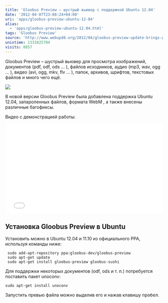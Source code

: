 ```yaml
---
title: 'Gloobus Preview – шустрый вьювер с поддержкой Ubuntu 12.04'
date: '2012-04-07T23:08:24+04:00'
uri: 'apps/gloobus-preview-ubuntu-12-04'
alias: 
  - 'apps/gloobus-preview-ubuntu-12.04.html'
tags: 'Gloobus Preview'
source: 'http://www.webupd8.org/2012/04/gloobus-preview-update-brings-gtk3-and.html'
unixtime: 1333825704
visits: 8857
---
```

Gloobus Preview – шустрый вьювер для просмотра изображений, документов (pdf, odf, ods … ), файлов исходников, аудио (mp3, wav, ogg … ), видео (avi, ogg, mkv, flv … ), папок, архивов, шрифтов, текстовых файлов и много чего ещё.

[![](img/2012/04/07/23-00/gloobus-preview-6908317812-o.jpg)](img/2012/04/07/23-00/gloobus-preview-6908317812-o.jpg)

В новой версии Gloobus Preview была добавлена поддержка Ubuntu 12.04, запароленных файлов, формата WebM , а также внесены различные багофиксы.

Видео с демонстрацией работы:

 <iframe width="500" height="284" src="//www.youtube.com/embed/CaU1L1Z75j8" frameborder="0" allowfullscreen=""></iframe>

## Установка Gloobus Preview в Ubuntu

Установить можно в Ubuntu 12.04 и 11.10 из официального PPA, используя команды ниже:

```
 sudo add-apt-repository ppa:gloobus-dev/gloobus-preview
 sudo apt-get update
 sudo apt-get install gloobus-preview gloobus-sushi
```

Для поддержки некоторых документов (odf, ods и т. п.) потребуется поставить пакет unoconv:

```
sudo apt-get install unoconv
```

Запустить превью файла можно выделив его и нажав клавишу <kbd>пробел</kbd>.
